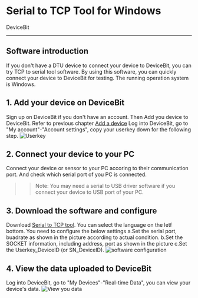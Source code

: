 # Serial to TCP Tool for Windows

 DeviceBit

---

## Software introduction
If you don't have a DTU device to connect your device to DeviceBit, you can try TCP to serial tool software. By using this software, you can quickly connect your device to DeviceBit for testing.
The running operation system is Windows.

## 1. Add your device on DeviceBit
Sign up on DeviceBit if you don't have an account. Then Add you device to DeviceBit. Refer to previous chapter [Add a device][h1]
Log into DeviceBit, go to "My account"-"Account settings", copy your userkey down for the following step.
![Userkey][1]
## 2. Connect your device to your PC
Connect your device or sensor to your PC accoring to their communication port. And check which serial port of you PC is connected.
>>Note: You may need a serial to USB driver software if you connect your device to USB port of your PC.
## 3. Download the software and configure
Download [Serial to TCP tool][h2]. You can select the language on the letf bottom.
You need to configure the below settings
a.Set the serial port, buadrate as shown in the picture according to actual condition. 
b.Set the SOCKET information, including address, port as shown in the picture
c.Set the Userkey_DeviceID (or SN_DeviceID).
![software configuration][2]
## 4. View the data uploaded to DeviceBit
Log into DeviceBit, go to "My Devices"-"Real-time Data", you can view your device's data.
![View you data][3]

  [h1]: https://devicebit.gitbook.io/devicebit/user-manual/1
  [h2]: https://cdn.lewei50.com/downloads/LeweiTcp.zip
  [1]:https://leweidoc.oss-cn-hangzhou.aliyuncs.com/lewei50/img/devicebitmanual-DTUtool-20180930-1.jpg
  [2]:http://leweidoc.oss-cn-hangzhou.aliyuncs.com/lewei50/img/devicebitmanual-DTUtool-20180930-2.jpg
  [3]:http://leweidoc.oss-cn-hangzhou.aliyuncs.com/lewei50/img/devicebitmanual-DTUtool-20180930-3.jpg